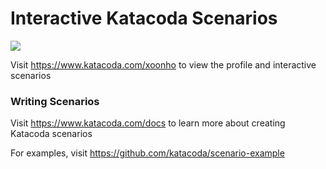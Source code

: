 # Interactive Katacoda Scenarios

[![](http://shields.katacoda.com/katacoda/xoonho/count.svg)](https://www.katacoda.com/xoonho "Get your profile on Katacoda.com")

Visit https://www.katacoda.com/xoonho to view the profile and interactive scenarios

### Writing Scenarios
Visit https://www.katacoda.com/docs to learn more about creating Katacoda scenarios

For examples, visit https://github.com/katacoda/scenario-example
